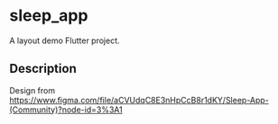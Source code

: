 # sleep_app

A layout demo Flutter project.

## Description

Design from https://www.figma.com/file/aCVUdqC8E3nHpCcB8r1dKY/Sleep-App-(Community)?node-id=3%3A1



